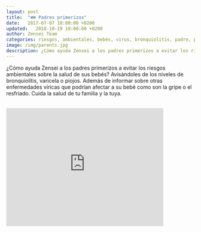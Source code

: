 ```yaml
---
layout: post
title:  "👪 Padres primerizos"
date:   2017-07-07 10:00:00 +0200
updated:   2018-10-19 10:00:00 +0200
author: Zensei Team
categories: riesgos, ambientales, bebés, virus, bronquiolitis, padre, primerizo
image: /img/parents.jpg
description: ¿Cómo ayuda Zensei a los padres primerizos a evitar los riesgos ambientales sobre la salud de sus bebés?
---
```


¿Cómo ayuda Zensei a los padres primerizos a evitar los riesgos ambientales sobre la salud de sus bebés? Avisándoles de los
niveles de bronquiolitis, varicela o piojos. Además de informar sobre otras enfermedades víricas que podrían afectar a su bebé como
son la gripe o el resfriado. Cuida la salud de tu familia y la tuya.


<br>
<iframe class="center-image" width="420" height="315" src="https://www.youtube.com/embed/uMf2W_-ZEU0" frameborder="0" allowfullscreen></iframe>

